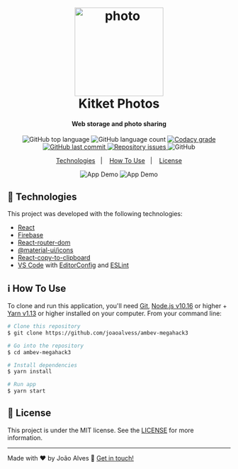 <h1 align="center">
    <img alt="photo" src="./src/assets/camera.png" width="200" height="200" />
    <br>
    Kitket Photos
</h1>

<h4 align="center">
  Web storage and photo sharing
</h4>
<p align="center">
  <img alt="GitHub top language" src="https://img.shields.io/github/languages/top/joaoalvess/ambev-megahack3.svg">

  <img alt="GitHub language count" src="https://img.shields.io/github/languages/count/joaoalvess/ambev-megahack3.svg">

  <a href="https://www.codacy.com/app/joaoalvess/ambev-megahack3?utm_source=github.com&amp;utm_medium=referral&amp;utm_content=joaoalvess/ambev-megahack3&amp;utm_campaign=Badge_Grade">
    <img alt="Codacy grade" src="https://img.shields.io/codacy/grade/04db4b43120b4d05b9b39c9d2da97300.svg">
  </a>

  <a href="https://github.com/joaoalvess/ambev-megahack3/commits/master">
    <img alt="GitHub last commit" src="https://img.shields.io/github/last-commit/joaoalvess/ambev-megahack3.svg">
  </a>

  <a href="https://github.com/joaoalvess/ambev-megahack3/issues">
    <img alt="Repository issues" src="https://img.shields.io/github/issues/joaoalvess/ambev-megahack3.svg">
  </a>

  <img alt="GitHub" src="https://img.shields.io/github/license/joaoalvess/ambev-megahack3.svg">
</p>

<p align="center">
  <a href="#rocket-technologies">Technologies</a>&nbsp;&nbsp;&nbsp;|&nbsp;&nbsp;&nbsp;
  <a href="#information_source-how-to-use">How To Use</a>&nbsp;&nbsp;&nbsp;|&nbsp;&nbsp;&nbsp;
  <a href="#memo-license">License</a>
</p>

<p align="center">
  <img alt="App Demo" src="https://media.giphy.com/media/JR7HJFWkNAXXJWEGIf/giphy.gif">
  <img alt="App Demo" src="https://media.giphy.com/media/USVY45KJoDIYDaJavR/giphy.gif">
</p>

## :rocket: Technologies

This project was developed with the following technologies:

-  [React](https://pt-br.reactjs.org)
-  [Firebase](https://firebase.google.com/?hl=pt-br)
-  [React-router-dom](https://reactrouter.com/web/guides/quick-start)
-  [@material-ui/icons](https://material-ui.com/pt/components/material-icons/)
-  [React-copy-to-clipboard](https://www.npmjs.com/package/react-copy-to-clipboard)
-  [VS Code][vc] with [EditorConfig][vceditconfig] and [ESLint][vceslint]

## :information_source: How To Use

To clone and run this application, you'll need [Git](https://git-scm.com), [Node.js v10.16][nodejs] or higher + [Yarn v1.13][yarn] or higher installed on your computer. From your command line:

```bash
# Clone this repository
$ git clone https://github.com/joaoalvess/ambev-megahack3

# Go into the repository
$ cd ambev-megahack3

# Install dependencies
$ yarn install

# Run app
$ yarn start
```

## :memo: License
This project is under the MIT license. See the [LICENSE](https://github.com/joaoalvess/kitketphotos/blob/master/LICENSE) for more information.

---

Made with ♥ by João Alves :wave: [Get in touch!](https://www.linkedin.com/in/elcoss/)

[nodejs]: https://nodejs.org/
[yarn]: https://yarnpkg.com/
[vc]: https://code.visualstudio.com/
[vceditconfig]: https://marketplace.visualstudio.com/items?itemName=EditorConfig.EditorConfig
[vceslint]: https://marketplace.visualstudio.com/items?itemName=dbaeumer.vscode-eslint
